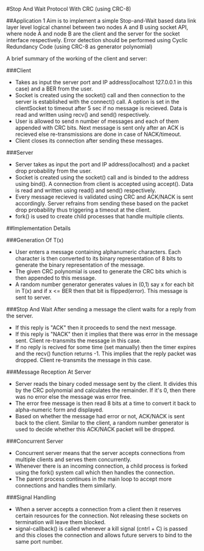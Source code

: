 #Stop And Wait Protocol With CRC (using CRC-8)

##Application 1
Aim is to implement a simple Stop-and-Wait based data link layer level logical channel between two nodes A and B using socket API, where node A and node B are the client and the server for the socket interface respectively. Error detection should be performed using Cyclic Redundancy Code (using CRC-8 as generator polynomial)



A brief summary of the working of the client and server: 

###Client
- Takes as input the server port and IP address(localhost 127.0.0.1 in this case) and a BER from  the user.
- Socket is created using the socket() call and then connection to the server is established with the connect() call. A option is set in the clientSocket to timeout after 5 sec if no message is recieved. Data is read and written using recv() and send() respectively.
- User is allowed to send n number of messages and each of them appended with CRC bits. Next message is sent only after an ACK is recieved else re-transmissions are done in case of NACK/timeout.
- Client closes its connection after sending these messages.

###Server
- Server takes as input the port and IP address(localhost) and a packet drop probability from the user.
- Socket is created using the socket() call and is binded to the address using bind(). A connection from client is accepted using accept(). Data is read and written using read() and send() respectively.
- Every message recieved is validated using CRC and ACK/NACK is sent accordingly. Server refrains from sending these based on the packet drop probability thus triggering a timeout at the client.
- fork() is used to create child processes that handle multiple clients.

##Implementation Details

###Generation Of T(x)
- User enters a message containing alphanumeric characters. Each character is then converted to its binary representation of 8 bits to generate the binary representation of the message.
- The given CRC polynomial is used to generate the CRC bits which is then appended to this message.
- A random number generator generates values in (0,1) say x for each bit in T(x) and if x <= BER then that bit is flipped(error). This message is sent to server.


###Stop And Wait
After sending a message the client waits for a reply from the server.
- If this reply is "ACK" then it proceeds to send the next message.
- If this reply is "NACK" then it implies that there was error in the message sent. Client re-transmits the message in this case.
- If no reply is recived for some time (set manually) then the timer expires and the recv() function returns -1. This implies that the reply packet was dropped. Client re-transmits the message in this case.

###Message Reception At Server
- Server reads the binary coded message sent by the client. It divides this by the CRC polynomial and calculates the remainder. If it's 0, then there was no error else the message was error free.
- The error free message is then read 8 bits at a time to convert it back to alpha-numeric form and displayed.
- Based on whether the message had error or not, ACK/NACK is sent back to the client. Similar to the client, a random number generator is used to decide whether this ACK/NACK packet will be dropped.

###Concurrent Server
- Concurrent server means that the server accepts connections from multiple clients and serves them concurrently.
- Whenever there is an incoming connection, a child process is forked using the fork() system call which then handles the connection.
- The parent process continues in the main loop to accept more connections and handles them similarly.

###Signal Handling
- When a server accepts a connection from a client then it reserves certain resources for the connection. Not releasing these sockets on termination will leave them blocked.
- signal-callback() is called whenever a kill signal (cntrl + C) is passed and this closes the connection and allows future servers to bind to the same port number.

